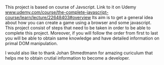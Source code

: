 This project is based on course of Javscript.
Link to it on Udemy www.udemy.com/course/the-complete-javascript-course/learn/lecture/22648403#overview
Its aim is to get a general idea about how you can create a game using a browser and some javascript.
This project consist of steps that need to be taken in order to be able to complete this project. Moreover, if you will follow the order from first to last you will be able to obtain same knowledge and have detailed information on primal DOM manipulation.

I would also like to thank Johan Shmedtmann for amazing curiculum that helps me to obtain crutial information to become a developer.
